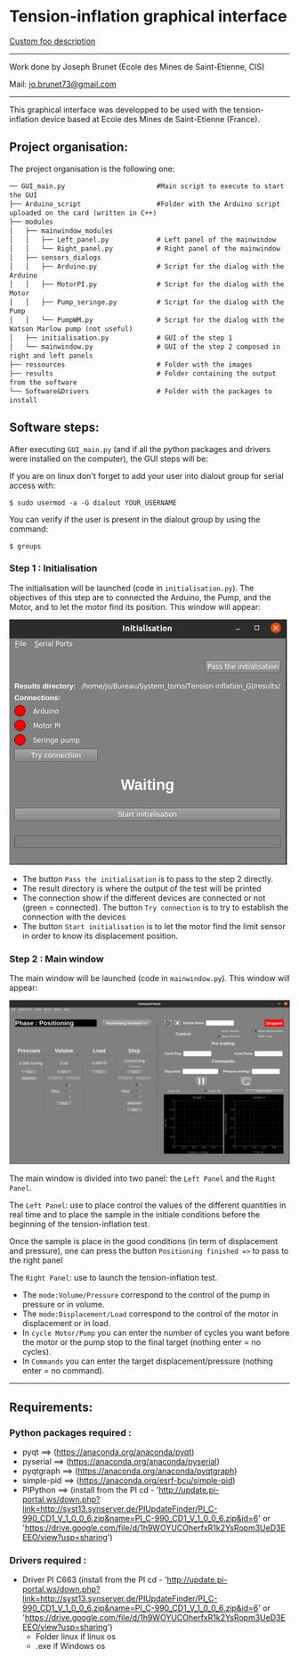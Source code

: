 # Tension-inflation graphical interface

[Custom foo description](#project-organisation)







---

Work done by Joseph Brunet (Ecole des Mines de Saint-Etienne, CIS)

Mail: jo.brunet73@gmail.com

***

This graphical interface was developped to be used with the tension-inflation device based at Ecole des Mines de Saint-Etienne (France).

## Project organisation:

The project organisation is the following one:

```
── GUI_main.py                       #Main script to execute to start the GUI
├── Arduino_script                   #Folder with the Arduino script uploaded on the card (written in C++)
├── modules
│   ├── mainwindow_modules
│   │   ├── Left_panel.py            # Left panel of the mainwindow
│   │   └── Right_panel.py           # Right panel of the mainwindow
│   ├── sensors_dialogs
│   │   ├── Arduino.py               # Script for the dialog with the Arduino
│   │   ├── MotorPI.py               # Script for the dialog with the Motor
│   │   ├── Pump_seringe.py          # Script for the dialog with the Pump
│   │   └── PumpWM.py                # Script for the dialog with the Watson Marlow pump (not useful)
│   ├── initialisation.py            # GUI of the step 1
│   └── mainwindow.py                # GUI of the step 2 composed in right and left panels
├── ressources                       # Folder with the images
├── results                          # Folder containing the output from the software
└── Software&Drivers                 # Folder with the packages to install
```

## Software steps:


After executing `GUI_main.py` (and if all the python packages and drivers were installed on the computer), the GUI steps will be:


If you are on linux don't forget to add your user into dialout group for serial access with:
```
$ sudo usermod -a -G dialout YOUR_USERNAME
```
You can verify if the user is present in the dialout group by using the command:
```
$ groups
```

### Step 1 : Initialisation


The initialisation will be launched (code in `initialisation.py`). The objectives of this step are to connected the Arduino, the Pump, and the Motor, and to let the motor find its position. This window will appear:

![Ini step](./ressources/Ini_step.png)



* The button `Pass the initialisation` is to pass to the step 2 directly.
* The result directory is where the output of the test will be printed
* The connection show if the different devices are connected or not (green = connected). The button `Try connection` is to try to establish the connection with the devices
* The button `Start initialisation` is to let the motor find the limit sensor in order to know its displacement position.



### Step 2 : Main window


The main window will be launched (code in `mainwindow.py`). This window will appear:

![Main step](./ressources/Main_step.png)

The main window is divided into two panel: the `Left Panel` and the `Right Panel`.

The `Left Panel`: use to place control the values of the different quantities in real time and to place the sample in the initiale conditions before the beginning of the tension-inflation test.

Once the sample is place in the good conditions (in term of displacement and pressure), one can press the button `Positioning finished =>` to pass to the right panel

The `Right Panel`: use to launch the tension-inflation test.
* The `mode:Volume/Pressure` correspond to the control of the pump in pressure or in volume.
* The `mode:Displacement/Load` correspond to the control of the motor in displacement or in load.
* In `cycle Motor/Pump` you can enter the number of cycles you want before the motor or the pump stop to the final target (nothing enter = no cycles).
* In `Commands` you can enter the target displacement/pressure (nothing enter = no command). 

---

## Requirements:

### Python packages required :

* pyqt                 ==>  (https://anaconda.org/anaconda/pyqt)
* pyserial             ==>  (https://anaconda.org/anaconda/pyserial)
* pyqtgraph            ==>  (https://anaconda.org/anaconda/pyqtgraph)
* simple-pid           ==>  (https://anaconda.org/esrf-bcu/simple-pid)
* PIPython             ==>  (install from the PI cd - 'http://update.pi-portal.ws/down.php?link=http://syst13.synserver.de/PIUpdateFinder/PI_C-990_CD1_V_1_0_0_6.zip&name=PI_C-990_CD1_V_1_0_0_6.zip&id=6'  or 'https://drive.google.com/file/d/1h9WOYUCOherfxR1k2YsRopm3UeD3EEEO/view?usp=sharing')


### Drivers required :

* Driver PI C663 (install from the PI cd - 'http://update.pi-portal.ws/down.php?link=http://syst13.synserver.de/PIUpdateFinder/PI_C-990_CD1_V_1_0_0_6.zip&name=PI_C-990_CD1_V_1_0_0_6.zip&id=6'  or 'https://drive.google.com/file/d/1h9WOYUCOherfxR1k2YsRopm3UeD3EEEO/view?usp=sharing')
	* Folder linux if linux os
	* .exe if Windows os
